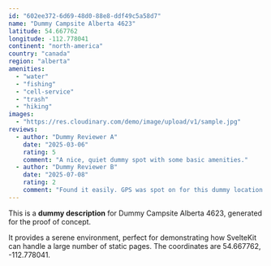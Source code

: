 ```yaml
---
id: "602ee372-6d69-48d0-88e8-ddf49c5a58d7"
name: "Dummy Campsite Alberta 4623"
latitude: 54.667762
longitude: -112.778041
continent: "north-america"
country: "canada"
region: "alberta"
amenities:
  - "water"
  - "fishing"
  - "cell-service"
  - "trash"
  - "hiking"
images:
  - "https://res.cloudinary.com/demo/image/upload/v1/sample.jpg"
reviews:
  - author: "Dummy Reviewer A"
    date: "2025-03-06"
    rating: 5
    comment: "A nice, quiet dummy spot with some basic amenities."
  - author: "Dummy Reviewer B"
    date: "2025-07-08"
    rating: 2
    comment: "Found it easily. GPS was spot on for this dummy location."
---
```


This is a **dummy description** for Dummy Campsite Alberta 4623, generated for the proof of concept.

It provides a serene environment, perfect for demonstrating how SvelteKit can handle a large number of static pages. The coordinates are 54.667762, -112.778041.

